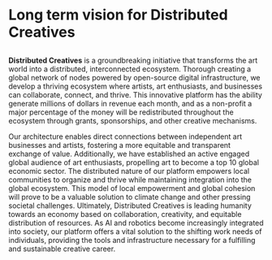 # Long term vision for Distributed Creatives

## 

**Distributed Creatives** is a groundbreaking initiative that transforms the art world into a distributed, interconnected ecosystem. Thorough creating a global network of nodes powered by open-source digital infrastructure, we develop a thriving ecosystem where artists, art enthusiasts, and businesses can collaborate, connect, and thrive. This innovative platform has the ability generate millions of dollars in revenue each month, and as a non-profit a major percentage of the money will be redistributed throughout the ecosystem through grants, sponsorships, and other creative mechanisms.

Our architecture enables direct connections between independent art businesses and artists, fostering a more equitable and transparent exchange of value. Additionally, we have established an active engaged global audience of art enthusiasts, propelling art to become a top 10 global economic sector. The distributed nature of our platform empowers local communities to organize and thrive while maintaining integration into the global ecosystem. This model of local empowerment and global cohesion will prove to be a valuable solution to climate change and other pressing societal challenges. Ultimately, Distributed Creatives is leading humanity towards an economy based on collaboration, creativity, and equitable distribution of resources. As AI and robotics become increasingly integrated into society, our platform offers a vital solution to the shifting work needs of individuals, providing the tools and infrastructure necessary for a fulfilling and sustainable creative career.